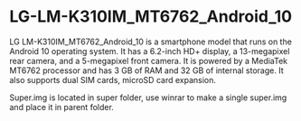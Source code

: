 # LG-LM-K310IM_MT6762_Android_10
LG LM-K310IM_MT6762_Android_10 is a smartphone model that runs on the Android 10 operating system. It has a 6.2-inch HD+ display, a 13-megapixel rear camera, and a 5-megapixel front camera. It is powered by a MediaTek MT6762 processor and has 3 GB of RAM and 32 GB of internal storage. It also supports dual SIM cards, microSD card expansion.

Super.img is located in super folder, use winrar to make a single super.img and place it in parent folder.
